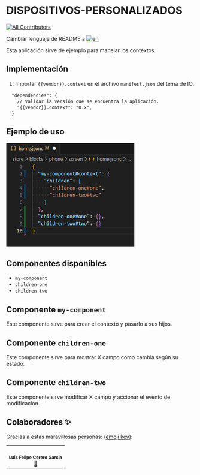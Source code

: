 # DISPOSITIVOS-PERSONALIZADOS

<!-- DOCS-IGNORE:start -->
<!-- ALL-CONTRIBUTORS-BADGE:START - Do not remove or modify this section -->

[![All Contributors](https://img.shields.io/badge/all_contributors-1-orange.svg?style=flat-square)](#contributors-)

<!-- ALL-CONTRIBUTORS-BADGE:END -->
<!-- DOCS-IGNORE:end -->

Cambiar lenguaje de README a [![en](https://img.shields.io/badge/lang-en-red.svg)](https://github.com/FelCer/vtex-context/blob/main/docs/README.en.md)

Esta aplicación sirve de ejemplo para manejar los contextos.
<br>

## Implementación

1. Importar `{{vendor}}.context` en el archivo `manifest.json` del tema de IO.

```
  "dependencies": {
    // Validar la versión que se encuentra la aplicación.
    "{{vendor}}.context": "0.x",
  }
```

## Ejemplo de uso

![Media Placeholder](./assets/example_use.png 'Imagen de ejemplo de uso')

## Componentes disponibles

- `my-component`
- `children-one`
- `children-two`
  <br>

## Componente `my-component`

Este componente sirve para crear el contexto y pasarlo a sus hijos.

## Componente `children-one`

Este componente sirve para mostrar X campo como cambia según su estado.

## Componente `children-two`

Este componente sirve modificar X campo y accionar el evento de modificación.

<!-- DOCS-IGNORE:start -->

## Colaboradores ✨

Gracias a estas maravillosas personas: ([emoji key](https://allcontributors.org/docs/en/emoji-key)):

<table>
  <tr>
    <td align="center"><img src="https://avatars.githubusercontent.com/u/22477264?v=4" width="100px;" alt=""/><br /><sub><b>Luis Felipe Cerero Garcia</b></sub></a><br /><a href="https://github.com/ITGlobers/showcase-cencosud/commits?author=felcer" title="Documentation">📖</td>
  </tr>
</table>

<!-- DOCS-IGNORE:end -->
